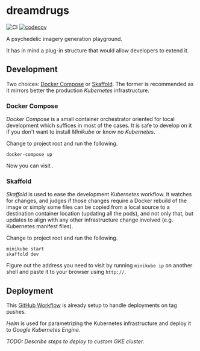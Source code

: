 # dreamdrugs

![CI](https://github.com/docwhite/dreamdrugs/workflows/CI/badge.svg)
[![codecov](https://codecov.io/gh/docwhite/dreamdrugs/branch/master/graph/badge.svg)](https://codecov.io/gh/docwhite/dreamdrugs)

A psychedelic imagery generation playground.

It has in mind a plug-in structure that would allow developers to extend it.

## Development

Two choices: [Docker Compose](https://docs.docker.com/compose/) or
[Skaffold](https://skaffold.dev). The former is recommended as it mirrors better the
production *Kubernetes* infrastructure.

### Docker Compose

*Docker Compose* is a small container orchestrator oriented for local development
which suffices in most of the cases. It is safe to develop on it if you don't want to
install *Minikube* or know no *Kubernetes*.

Change to project root and run the following.

```
docker-compose up
```

Now you can visit [](http://localhost).

### Skaffold

*Skaffold* is used to ease the development *Kubernetes* workflow. It watches for
changes, and judges if those changes require a Docker rebuild of the image or simply
some files can be copied from a local source to a destination container location
(updating all the pods), and not only that, but updates to align with any other
infrastructure change involved (e.g. Kubernetes manifest files).

Change to project root and run the following.

```
minikube start
skaffold dev
```

Figure out the address you need to visit by running `minikube ip` on another shell and
paste it to your browser using `http://`.

## Deployment

This [GitHub Workflow](.github/workflows/deploy.yml) is already setup to handle
deployments on tag pushes.

*Helm* is used for parametrizing the Kubernetes infrastructure and deploy it to *Google
Kubernetes Engine*.

*TODO: Describe steps to deploy to custom GKE cluster.*
